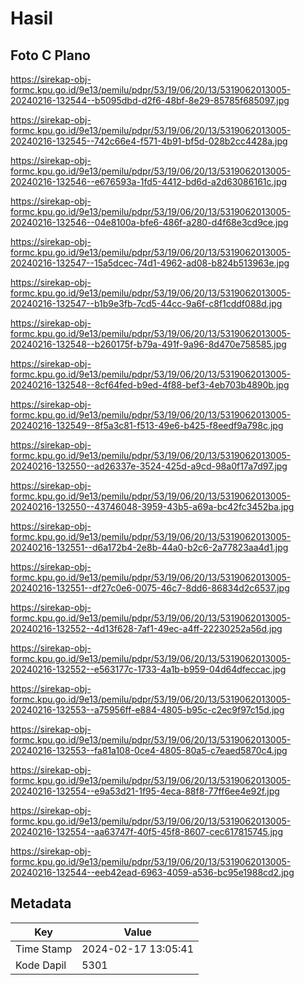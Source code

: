 # Hasil

## Foto C Plano

https://sirekap-obj-formc.kpu.go.id/9e13/pemilu/pdpr/53/19/06/20/13/5319062013005-20240216-132544--b5095dbd-d2f6-48bf-8e29-85785f685097.jpg

https://sirekap-obj-formc.kpu.go.id/9e13/pemilu/pdpr/53/19/06/20/13/5319062013005-20240216-132545--742c66e4-f571-4b91-bf5d-028b2cc4428a.jpg

https://sirekap-obj-formc.kpu.go.id/9e13/pemilu/pdpr/53/19/06/20/13/5319062013005-20240216-132546--e676593a-1fd5-4412-bd6d-a2d63086161c.jpg

https://sirekap-obj-formc.kpu.go.id/9e13/pemilu/pdpr/53/19/06/20/13/5319062013005-20240216-132546--04e8100a-bfe6-486f-a280-d4f68e3cd9ce.jpg

https://sirekap-obj-formc.kpu.go.id/9e13/pemilu/pdpr/53/19/06/20/13/5319062013005-20240216-132547--15a5dcec-74d1-4962-ad08-b824b513963e.jpg

https://sirekap-obj-formc.kpu.go.id/9e13/pemilu/pdpr/53/19/06/20/13/5319062013005-20240216-132547--b1b9e3fb-7cd5-44cc-9a6f-c8f1cddf088d.jpg

https://sirekap-obj-formc.kpu.go.id/9e13/pemilu/pdpr/53/19/06/20/13/5319062013005-20240216-132548--b260175f-b79a-491f-9a96-8d470e758585.jpg

https://sirekap-obj-formc.kpu.go.id/9e13/pemilu/pdpr/53/19/06/20/13/5319062013005-20240216-132548--8cf64fed-b9ed-4f88-bef3-4eb703b4890b.jpg

https://sirekap-obj-formc.kpu.go.id/9e13/pemilu/pdpr/53/19/06/20/13/5319062013005-20240216-132549--8f5a3c81-f513-49e6-b425-f8eedf9a798c.jpg

https://sirekap-obj-formc.kpu.go.id/9e13/pemilu/pdpr/53/19/06/20/13/5319062013005-20240216-132550--ad26337e-3524-425d-a9cd-98a0f17a7d97.jpg

https://sirekap-obj-formc.kpu.go.id/9e13/pemilu/pdpr/53/19/06/20/13/5319062013005-20240216-132550--43746048-3959-43b5-a69a-bc42fc3452ba.jpg

https://sirekap-obj-formc.kpu.go.id/9e13/pemilu/pdpr/53/19/06/20/13/5319062013005-20240216-132551--d6a172b4-2e8b-44a0-b2c6-2a77823aa4d1.jpg

https://sirekap-obj-formc.kpu.go.id/9e13/pemilu/pdpr/53/19/06/20/13/5319062013005-20240216-132551--df27c0e6-0075-46c7-8dd6-86834d2c6537.jpg

https://sirekap-obj-formc.kpu.go.id/9e13/pemilu/pdpr/53/19/06/20/13/5319062013005-20240216-132552--4d13f628-7af1-49ec-a4ff-22230252a56d.jpg

https://sirekap-obj-formc.kpu.go.id/9e13/pemilu/pdpr/53/19/06/20/13/5319062013005-20240216-132552--e563177c-1733-4a1b-b959-04d64dfeccac.jpg

https://sirekap-obj-formc.kpu.go.id/9e13/pemilu/pdpr/53/19/06/20/13/5319062013005-20240216-132553--a75956ff-e884-4805-b95c-c2ec9f97c15d.jpg

https://sirekap-obj-formc.kpu.go.id/9e13/pemilu/pdpr/53/19/06/20/13/5319062013005-20240216-132553--fa81a108-0ce4-4805-80a5-c7eaed5870c4.jpg

https://sirekap-obj-formc.kpu.go.id/9e13/pemilu/pdpr/53/19/06/20/13/5319062013005-20240216-132554--e9a53d21-1f95-4eca-88f8-77ff6ee4e92f.jpg

https://sirekap-obj-formc.kpu.go.id/9e13/pemilu/pdpr/53/19/06/20/13/5319062013005-20240216-132554--aa63747f-40f5-45f8-8607-cec617815745.jpg

https://sirekap-obj-formc.kpu.go.id/9e13/pemilu/pdpr/53/19/06/20/13/5319062013005-20240216-132544--eeb42ead-6963-4059-a536-bc95e1988cd2.jpg


## Metadata

| Key        | Value               |
| ---------- | ------------------- |
| Time Stamp | 2024-02-17 13:05:41 |
| Kode Dapil | 5301                |



